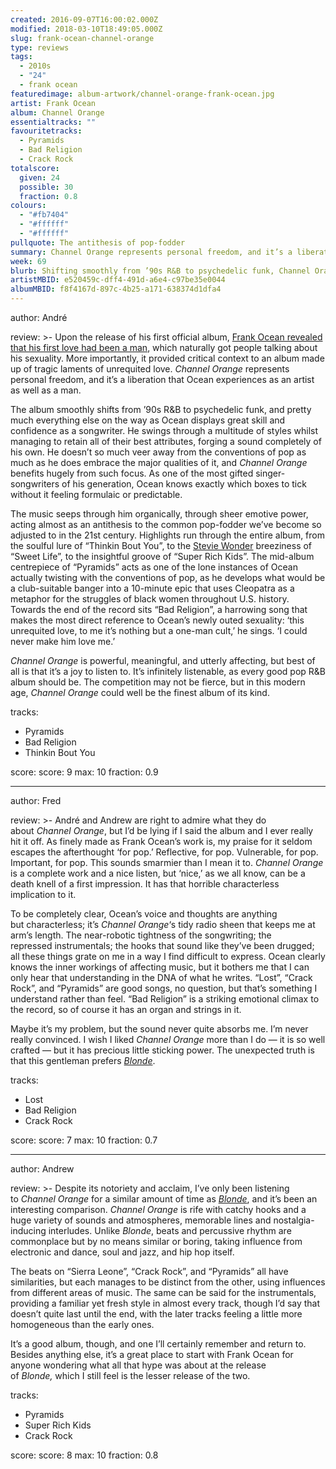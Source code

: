 ```yaml
---
created: 2016-09-07T16:00:02.000Z
modified: 2018-03-10T18:49:05.000Z
slug: frank-ocean-channel-orange
type: reviews
tags:
  - 2010s
  - "24"
  - frank ocean
featuredimage: album-artwork/channel-orange-frank-ocean.jpg
artist: Frank Ocean
album: Channel Orange
essentialtracks: ""
favouritetracks:
  - Pyramids
  - Bad Religion
  - Crack Rock
totalscore:
  given: 24
  possible: 30
  fraction: 0.8
colours:
  - "#fb7404"
  - "#ffffff"
  - "#ffffff"
pullquote: The antithesis of pop-fodder
summary: Channel Orange represents personal freedom, and it’s a liberation that Ocean experiences as an artist as well as a man. It smoothly shifts from ’90s R&B to psychedelic funk, and pretty much everything else on the way as Ocean displays great skill and confidence as a songwriter.
week: 69
blurb: Shifting smoothly from ’90s R&B to psychedelic funk, Channel Orange is a liberation that Frank Ocean experiences as an artist as well as a man.
artistMBID: e520459c-dff4-491d-a6e4-c97be35e0044
albumMBID: f8f4167d-897c-4b25-a171-638374d1dfa4
---
```

author: André

review: >-
  Upon the release of his first official album, [Frank Ocean revealed that his first love had been a man](http://frankocean.tumblr.com/post/26473798723), which naturally got people talking about his sexuality. More importantly, it provided critical context to an album made up of tragic laments of unrequited love. *Channel Orange* represents personal freedom, and it’s a liberation that Ocean experiences as an artist as well as a man. 
  
  The album smoothly shifts from ’90s R&B to psychedelic funk, and pretty much everything else on the way as Ocean displays great skill and confidence as a songwriter. He swings through a multitude of styles whilst managing to retain all of their best attributes, forging a sound completely of his own. He doesn’t so much veer away from the conventions of pop as much as he does embrace the major qualities of it, and *Channel Orange* benefits hugely from such focus. As one of the most gifted singer-songwriters of his generation, Ocean knows exactly which boxes to tick without it feeling formulaic or predictable. 
  
  The music seeps through him organically, through sheer emotive power, acting almost as an antithesis to the common pop-fodder we’ve become so adjusted to in the 21st century. Highlights run through the entire album, from the soulful lure of “Thinkin Bout You”, to the [Stevie Wonder](https://audioxide.com/reviews/stevie-wonder-songs-in-the-key-of-life/) breeziness of “Sweet Life”, to the insightful groove of “Super Rich Kids”. The mid-album centrepiece of “Pyramids” acts as one of the lone instances of Ocean actually twisting with the conventions of pop, as he develops what would be a club-suitable banger into a 10-minute epic that uses Cleopatra as a metaphor for the struggles of black women throughout U.S. history. Towards the end of the record sits “Bad Religion”, a harrowing song that makes the most direct reference to Ocean’s newly outed sexuality: ‘this unrequited love, to me it’s nothing but a one-man cult,’ he sings. ‘I could never make him love me.’ 
  
  *Channel Orange* is powerful, meaningful, and utterly affecting, but best of all is that it’s a joy to listen to. It’s infinitely listenable, as every good pop R&B album should be. The competition may not be fierce, but in this modern age, *Channel Orange* could well be the finest album of its kind.

tracks:
  - Pyramids
  - ­Bad Religion
  - ­Thinkin Bout You

score:
  score: 9
  max: 10
  fraction: 0.9

---
author: Fred

review: >-
  André and Andrew are right to admire what they do about *Channel Orange*, but I’d be lying if I said the album and I ever really hit it off. As finely made as Frank Ocean’s work is, my praise for it seldom escapes the afterthought ‘for pop.’ Reflective, for pop. Vulnerable, for pop. Important, for pop. This sounds smarmier than I mean it to. *Channel Orange* is a complete work and a nice listen, but ‘nice,’ as we all know, can be a death knell of a first impression. It has that horrible characterless implication to it. 
  
  To be completely clear, Ocean’s voice and thoughts are anything but characterless; it’s *Channel Orange*‘s tidy radio sheen that keeps me at arm’s length. The near-robotic tightness of the songwriting; the repressed instrumentals; the hooks that sound like they’ve been drugged; all these things grate on me in a way I find difficult to express. Ocean clearly knows the inner workings of affecting music, but it bothers me that I can only hear that understanding in the DNA of what he writes. “Lost”, “Crack Rock”, and “Pyramids” are good songs, no question, but that’s something I understand rather than feel. “Bad Religion” is a striking emotional climax to the record, so of course it has an organ and strings in it. 
  
  Maybe it’s my problem, but the sound never quite absorbs me. I’m never really convinced. I wish I liked *Channel Orange* more than I do — it is so well crafted — but it has precious little sticking power. The unexpected truth is that this gentleman prefers [*Blonde*](<reviews/frank-ocean-blond/>).

tracks:
  - Lost
  - ­Bad Religion
  - ­Crack Rock

score:
  score: 7
  max: 10
  fraction: 0.7

---
author: Andrew

review: >-
  Despite its notoriety and acclaim, I’ve only been listening to *Channel Orange* for a similar amount of time as [*Blonde*](<reviews/frank-ocean-blond/>), and it’s been an interesting comparison. *Channel Orange* is rife with catchy hooks and a huge variety of sounds and atmospheres, memorable lines and nostalgia-inducing interludes. Unlike *Blonde*, beats and percussive rhythm are commonplace but by no means similar or boring, taking influence from electronic and dance, soul and jazz, and hip hop itself. 
  
  The beats on “Sierra Leone”, “Crack Rock”, and “Pyramids” all have similarities, but each manages to be distinct from the other, using influences from different areas of music. The same can be said for the instrumentals, providing a familiar yet fresh style in almost every track, though I’d say that doesn’t quite last until the end, with the later tracks feeling a little more homogeneous than the early ones. 
  
  It’s a good album, though, and one I’ll certainly remember and return to. Besides anything else, it’s a great place to start with Frank Ocean for anyone wondering what all that hype was about at the release of *Blonde,* which I still feel is the lesser release of the two.

tracks:
  - Pyramids
  - ­Super Rich Kids
  - ­Crack Rock

score:
  score: 8
  max: 10
  fraction: 0.8
